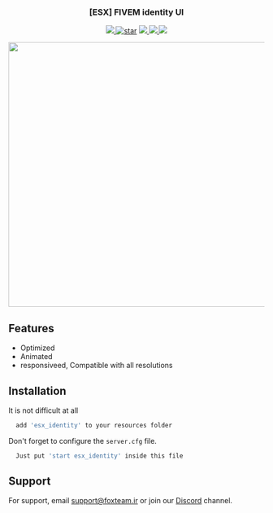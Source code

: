 <h3 align="center">[ESX] FIVEM identity UI</h3>

  <p align="center">
<!--     A user friendly identity UI for your server ;)
    <br /> -->
<!--   <b>I will publish it, if the stars reach 20.</b> -->
<!--   don't forget the 🌟 -->
   <!-- <a href="https://github.com/othneildrew/Best-README-Template"><strong>Explore the docs »</strong></a>
    <br />
    <br />
    <a href="https://github.com/othneildrew/Best-README-Template">View Demo</a>
    ·
    <a href="https://github.com/othneildrew/Best-README-Template/issues">Report Bug</a>
    ·
    <a href="https://github.com/othneildrew/Best-README-Template/issues">Request Feature</a> -->
  </p>
<p align="center">
  
  <a href="#">
    <img src="https://img.shields.io/badge/Language-Lua 5.4.3-00007C.svg?longCache=true&logo=Lua&logoColor=fafafa&style=for-the-badge">
  </a>
   <a href="https://github.com/SadraKhorami/esx_identity/"><img alt="star" title="esx_scoreboard  stars"
            src="https://img.shields.io/github/stars/SadraKhorami?color=DADADA&logo=github&style=for-the-badge" /></a>
  <a href="https://discord.gg/QhxE9pwwuM" target="_blank">
    <img src="https://img.shields.io/badge/DISCORD-grey?style=for-the-badge&logo=discord&logoColor=white&labelColor=5662F6">
  </a>
    <a href="https://instagram.com/crazyfox.exe" target="_blank">
    <img src="https://img.shields.io/badge/instagram-grey?style=for-the-badge&logo=instagram&logoColor=white&labelColor=F15680">
  </a>
      <a href="https://github.com/SadraKhorami/esx_identity/blob/main/LICENSE" target="_blank">
    <img src="https://img.shields.io/apm/l/vim-mode?style=for-the-badge">
  </a>
</p>
<p align="center">
  <a href="https://github.com/SadraKhorami/esx_identity" target="_blank">
    <img src="https://cdn.discordapp.com/attachments/847503751304577075/869318256312344667/demo.gif" alt="Logo" width="1200" height="520">
  </a>
  </p>

## Features

- Optimized
- Animated 
- responsiveed, Compatible with all resolutions

## Installation

It is not difficult at all

```bash
  add 'esx_identity' to your resources folder
```
Don't forget to configure the `server.cfg` file.
```bash
  Just put 'start esx_identity' inside this file
```

## Support

For support, email support@foxteam.ir or join our [Discord](https://discord.gg/QhxE9pwwuM) channel.
      
  


  
